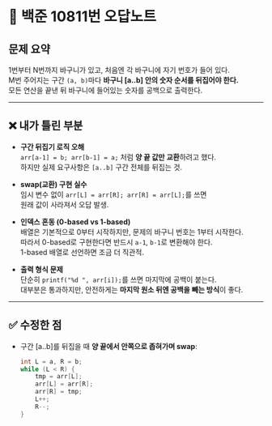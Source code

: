 # 📘 백준 10811번 오답노트

## 문제 요약
1번부터 N번까지 바구니가 있고, 처음엔 각 바구니에 자기 번호가 들어 있다.  
M번 주어지는 구간 `(a, b)`마다 **바구니 [a..b] 안의 숫자 순서를 뒤집어야 한다.**  
모든 연산을 끝낸 뒤 바구니에 들어있는 숫자를 공백으로 출력한다.

---

## ❌ 내가 틀린 부분
- **구간 뒤집기 로직 오해**  
  `arr[a-1] = b; arr[b-1] = a;` 처럼 **양 끝 값만 교환**하려고 했다.  
  하지만 실제 요구사항은 `[a..b]` 구간 전체를 뒤집는 것.

- **swap(교환) 구현 실수**  
  임시 변수 없이 `arr[L] = arr[R]; arr[R] = arr[L];`를 쓰면  
  원래 값이 사라져서 오답 발생.

- **인덱스 혼동 (0-based vs 1-based)**  
  배열은 기본적으로 0부터 시작하지만, 문제의 바구니 번호는 1부터 시작한다.  
  따라서 0-based로 구현한다면 반드시 `a-1`, `b-1`로 변환해야 한다.  
  1-based 배열로 선언하면 조금 더 직관적.

- **출력 형식 문제**  
  단순히 `printf("%d ", arr[i]);`를 쓰면 마지막에 공백이 붙는다.  
  대부분은 통과하지만, 안전하게는 **마지막 원소 뒤엔 공백을 빼는 방식**이 좋다.  

---

## ✅ 수정한 점
- 구간 [a..b]를 뒤집을 때 **양 끝에서 안쪽으로 좁혀가며 swap**:
  ```c
  int L = a, R = b;
  while (L < R) {
      tmp = arr[L];
      arr[L] = arr[R];
      arr[R] = tmp;
      L++;
      R--;
  }
